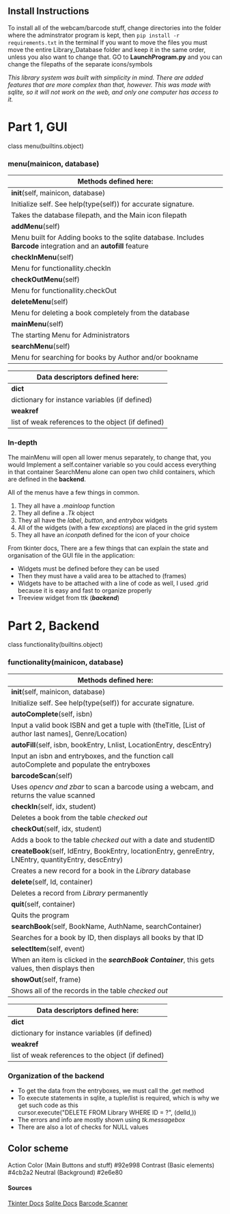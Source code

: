 ## Install Instructions
To install all of the webcam/barcode stuff, change directories into the folder where the adminstrator program is kept,
then `pip install -r requirements.txt` in the terminal
If you want to move the files you must move the entire Library_Database folder and keep it in the same order,
unless you also want to change that. GO to __LaunchProgram.py__ and you can change the filepaths of the separate
icons/symbols



*This library system was built with simplicity in mind. There are added features that are more complex than that, however.*
*This was made with sqlite, so it will not work on  the web, and only one computer has access to it.*
# Part 1, GUI
class menu(builtins.object)
 ### menu(mainicon, database)
 |  Methods defined here:
 |  -------------
 |  __init__(self, mainicon, database)
 |      Initialize self.  See help(type(self)) for accurate signature. 
 |      Takes the database filepath, and the Main icon filepath
 |  __addMenu__(self)
 |      Menu built for Adding books to the sqlite database. Includes __Barcode__ integration and an __autofill__ feature
 |  __checkInMenu__(self)
 |      Menu for functionallity.checkIn
 |  __checkOutMenu__(self)
 |      Menu for functionallity.checkOut
 |  __deleteMenu__(self)
 |      Menu for deleting a book completely from the database
 |  __mainMenu__(self)
 |      The starting Menu for Administrators
 |  __searchMenu__(self)
 |      Menu for searching for books by Author and/or bookname
 
 |Data descriptors defined here:
 |  ----------------------------------------------------------------------
 |  __dict__
 |      dictionary for instance variables (if defined)
 |  __weakref__
 |      list of weak references to the object (if defined)

### In-depth

The mainMenu will open all lower menus separately, to change that, you would
Implement a self.container variable so you could access everything in that container
SearchMenu alone can open two child containers, which are defined in the __backend__.

All of the menus have a few things in common.
1. They all have a _.mainloop_ function
2. They all define a _.Tk_ object
3. They all have the _label_, _button_, and _entrybox_ widgets
4. All of the widgets (with a few _exceptions_) are placed in the grid system
5. They all have an _iconpath_ defined for the icon of your choice

From tkinter docs, There are a few things that can explain the state and organisation of 
the GUI file in the application:

- Widgets must be defined before they can be used
- Then they must have a valid area to be attached to (frames)
- Widgets have to be attached with a line of code as well, I used .grid because it is easy
and fast to organize properly
- Treeview widget from ttk (___backend___)


# Part 2, Backend

class functionality(builtins.object)
### functionality(mainicon, database)
 |  Methods defined here:
 |--------------
 |  __init__(self, mainicon, database)
 |      Initialize self.  See help(type(self)) for accurate signature.
 |  __autoComplete__(self, isbn)
 |      Input a valid book ISBN and get a tuple with (theTitle, [List of author last names], Genre/Location)
 |  __autoFill__(self, isbn, bookEntry, Lnlist, LocationEntry, descEntry)
 |      Input an isbn and entryboxes, and the function call autoComplete and populate the entryboxes
 |  __barcodeScan__(self)
 |      Uses *opencv and zbar* to scan a barcode using a webcam, and returns the value scanned
 |  __checkIn__(self, idx, student)
 |      Deletes a book from the table *checked out*
 |  __checkOut__(self, idx, student)
 |      Adds a book to the table *checked out* with a date and studentID
 |  __createBook__(self, IdEntry, BookEntry, locationEntry, genreEntry, LNEntry, quantityEntry, descEntry)
 |      Creates a new record for a book in the *Library* database
 |  __delete__(self, Id, container)
 |      Deletes a record from *Library* permanently 
 |  __quit__(self, container)
 |      Quits the program
 |  __searchBook__(self, BookName, AuthName, searchContainer)
 |      Searches for a book by ID, then displays all books by that ID
 |  __selectItem__(self, event)
 |      When an item is clicked in the ***searchBook Container***, this gets values, then displays then
 |  __showOut__(self, frame)
 |      Shows all of the records in the table *checked out*

 |  Data descriptors defined here:
 |  ----------------------------------------------------------------------
 |  __dict__
 |      dictionary for instance variables (if defined)
 |  __weakref__
 |      list of weak references to the object (if defined)


### Organization of the backend
- To get the data from the entryboxes, we must call the .get method
- To execute statements in sqlite, a tuple/list is required, which is why we get
such code as this                                     
cursor.execute("DELETE FROM Library WHERE ID = ?", (delId,))
- The errors and info are mostly shown using *tk.messagebox*
- There are also a lot of checks for NULL values 

## Color scheme
Action Color (Main Buttons and stuff) #92e998
Contrast (Basic elements) #4cb2a2
Neutral (Background) #2e6e80




#### Sources 
[Tkinter Docs](https://docs.python.org/3/library/tk.html)
[Sqlite Docs](https://docs.python.org/3/library/sqlite3.html)
[Barcode Scanner](https://github.com/prash29/Barcode-Reader/blob/master/barcode.py)